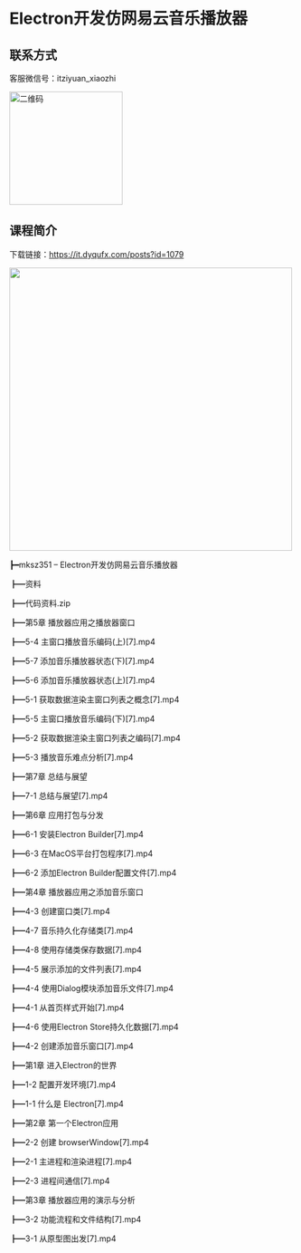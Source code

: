 # Electron开发仿网易云音乐播放器

## 联系方式

客服微信号：itziyuan_xiaozhi

<img src="https://ziyuanyun.oss-cn-guangzhou.aliyuncs.com/common/20240614073449/666b82192834a.jpg" width="200" height="200" alt="二维码">

## 课程简介

下载链接：https://it.dyqufx.com/posts?id=1079

<img src="https://ziyuanyun.oss-cn-guangzhou.aliyuncs.com/yun/20240515153609/664465e917c7b.jpg" width="500" alt="">

  ┣━mksz351 &#8211; Electron开发仿网易云音乐播放器

 ┣━资料

 ┣━代码资料.zip

 ┣━第5章 播放器应用之播放器窗口

 ┣━5-4 主窗口播放音乐编码(上)[7].mp4

 ┣━5-7 添加音乐播放器状态(下)[7].mp4

 ┣━5-6 添加音乐播放器状态(上)[7].mp4

 ┣━5-1 获取数据渲染主窗口列表之概念[7].mp4

 ┣━5-5 主窗口播放音乐编码(下)[7].mp4

 ┣━5-2 获取数据渲染主窗口列表之编码[7].mp4

 ┣━5-3 播放音乐难点分析[7].mp4

 ┣━第7章 总结与展望

 ┣━7-1 总结与展望[7].mp4

 ┣━第6章 应用打包与分发

 ┣━6-1 安装Electron Builder[7].mp4

 ┣━6-3 在MacOS平台打包程序[7].mp4

 ┣━6-2 添加Electron Builder配置文件[7].mp4

 ┣━第4章 播放器应用之添加音乐窗口

 ┣━4-3 创建窗口类[7].mp4

 ┣━4-7 音乐持久化存储类[7].mp4

 ┣━4-8 使用存储类保存数据[7].mp4

 ┣━4-5 展示添加的文件列表[7].mp4

 ┣━4-4 使用Dialog模块添加音乐文件[7].mp4

 ┣━4-1 从首页样式开始[7].mp4

 ┣━4-6 使用Electron Store持久化数据[7].mp4

 ┣━4-2 创建添加音乐窗口[7].mp4

 ┣━第1章 进入Electron的世界

 ┣━1-2 配置开发环境[7].mp4

 ┣━1-1 什么是 Electron[7].mp4

 ┣━第2章 第一个Electron应用

 ┣━2-2 创建 browserWindow[7].mp4

 ┣━2-1 主进程和渲染进程[7].mp4

 ┣━2-3 进程间通信[7].mp4

 ┣━第3章 播放器应用的演示与分析

 ┣━3-2 功能流程和文件结构[7].mp4

 ┣━3-1 从原型图出发[7].mp4

  